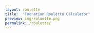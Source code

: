 ```yaml
---
layout: roulette
title:  "Toonation Roulette Calculator"
preview: img/roluette.png
permalink: /roulette/
---
```

